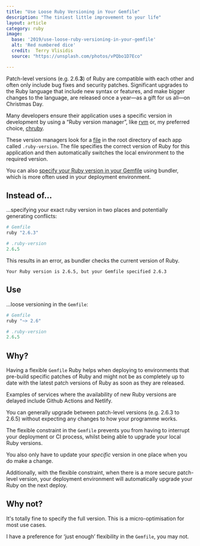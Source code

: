 ```yaml
---
title: "Use Loose Ruby Versioning in Your Gemfile"
description: "The tiniest little improvement to your life"
layout: article
category: ruby
image:
  base: '2019/use-loose-ruby-versioning-in-your-gemfile'
  alt: 'Red numbered dice'
  credit:  Terry Vlisidis
  source: "https://unsplash.com/photos/vPQbo1D7Eco"

---
```


Patch-level versions (e.g. 2.6.**3**) of Ruby are compatible with each other and often only include bug fixes and security patches. Significant upgrades to the Ruby language that include new syntax or features, and make bigger changes to the language, are released once a year—as a gift for us all—on Christmas Day.

Many developers ensure their application uses a specific version in development by using a “Ruby version manager”, like [rvm](https://rvm.io) or, my preferred choice, [chruby](https://github.com/postmodern/chruby).

These version managers look for a [file](https://gist.github.com/fnichol/1912050) in the root directory of each app called `.ruby-version`. The file specifies the correct version of Ruby for this application and then automatically switches the local environment to the required version.

You can also [specify your Ruby version in your Gemfile](https://bundler.io/v1.12/gemfile_ruby.html) using bundler, which is more often used in your deployment environment.


## Instead of...

...specifying your exact ruby version in two places and potentially generating conflicts:

```ruby
# Gemfile
ruby "2.6.3"
```

```ruby
# .ruby-version
2.6.5
```

This results in an error, as bundler checks the current version of Ruby.

```
Your Ruby version is 2.6.5, but your Gemfile specified 2.6.3
```

## Use

...loose versioning in the `Gemfile`:

```ruby
# Gemfile
ruby "~> 2.6"
```

```ruby
# .ruby-version
2.6.5
```


## Why?

Having a flexible `Gemfile` Ruby helps when deploying to environments that pre-build specific patches of Ruby and might not be as completely up to date with the latest patch versions of Ruby as soon as they are released.

Examples of services where the availability of new Ruby versions are delayed include Github Actions and Netlify.

You can generally upgrade between patch-level versions (e.g. 2.6.3 to 2.6.5) without expecting any changes to how your programme works.

The flexible constraint in the `Gemfile` prevents you from having to interrupt your deployment or CI process, whilst being able to upgrade your local Ruby versions.

You also only have to update your _specific_ version in one place when you do make a change.

Additionally, with the flexible constraint, when there is a more secure patch-level version, your deployment environment will automatically upgrade your Ruby on the next deploy.


## Why not?

It's totally fine to specify the full version. This is a micro-optimisation for most use cases.

I have a preference for ‘just enough’ flexibility in the `Gemfile`, you may not.
